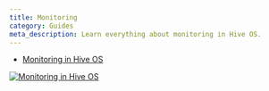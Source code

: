 ```yaml
---
title: Monitoring
category: Guides
meta_description: Learn everything about monitoring in Hive OS.
---
```


- <a href="https://www.youtube.com/watch?v=PIONb1OMEvY">Monitoring in Hive OS</a>

<a href="http://www.youtube.com/watch?feature=player_embedded&v=PIONb1OMEvY
" target="_blank"><img src="http://img.youtube.com/vi/PIONb1OMEvY/0.jpg"
alt="Monitoring in Hive OS"></a>
